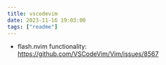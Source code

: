 ```yaml
---
title: vscodevim
date: 2023-11-16 19:03:00
tags: ["readme"]
---
```

- flash.nvim functionality: https://github.com/VSCodeVim/Vim/issues/8567

